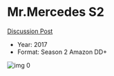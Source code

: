 # Mr.Mercedes S2

[Discussion Post](https://www.avsforum.com/threads/bass-eq-for-filtered-movies.2995212/post-59410474)

* Year: 2017
* Format: Season 2 Amazon DD+

![img 0](https://i.imgur.com/26j0pzG.jpg)

